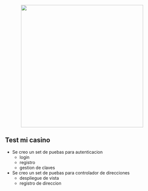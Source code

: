 <p align="center"><a href="https://laravel.com" target="_blank"><img src="https://raw.githubusercontent.com/laravel/art/master/logo-lockup/5%20SVG/2%20CMYK/1%20Full%20Color/laravel-logolockup-cmyk-red.svg" width="400"></a></p>

## Test mi casino

- Se creo un set de puebas para autenticacion
    - login
    - registro
    - gestion de claves
- Se creo un set de puebas para controlador de direcciones
    - despliegue de vista
    - registro de direccion